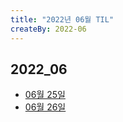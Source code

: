 ```yaml
---
title: "2022년 06월 TIL"
createBy: 2022-06
---
```


## 2022_06
- [06월 25일](/sdhs/2206/220625.md)
- [06월 26일](/sdhs/2206/220626.md)

